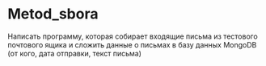 # Metod_sbora

Написать программу, которая собирает входящие письма из тестового почтового ящика и сложить данные о письмах в базу данных MongoDB (от кого, дата отправки, текст письма)
